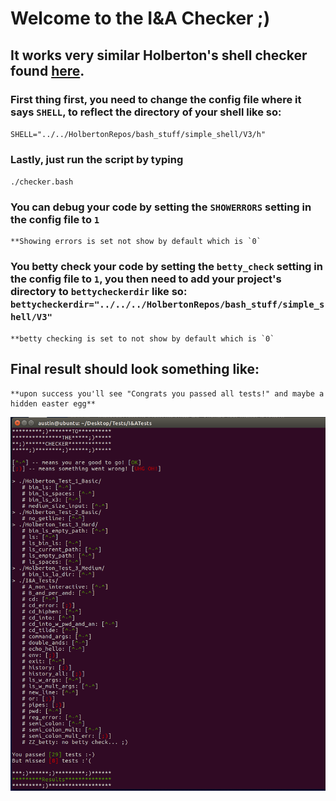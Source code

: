 # Welcome to the I&A Checker ;)
## It works very similar Holberton's shell checker found [here](https://github.com/holbertonschool/0x15.c/).

### First thing first, you need to change the config file where it says `SHELL`, to reflect the directory of your shell like so: 
`SHELL="../../HolbertonRepos/bash_stuff/simple_shell/V3/h"`

### Lastly, just run the script by typing 
`./checker.bash`

### You can debug your code by setting the `SHOWERRORS` setting in the config file to `1`
	**Showing errors is set not show by default which is `0`

### You betty check your code by setting the `betty_check` setting in the config file to `1`, you then need to add your project's directory to `bettycheckerdir` like so: `bettycheckerdir="../../../HolbertonRepos/bash_stuff/simple_shell/V3"`
	**betty checking is set to not show by default which is `0`

## Final result should look something like: 
	**upon success you'll see "Congrats you passed all tests!" and maybe a hidden easter egg**

![](exampleout.png)
